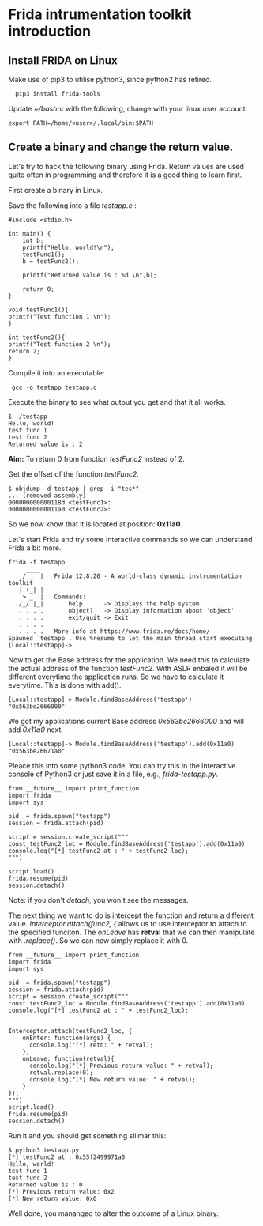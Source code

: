 # Frida intrumentation toolkit introduction

## Install FRIDA on Linux 

Make use of pip3 to utilise python3, since python2 has retired. 

```
  pip3 install frida-tools
```

Update *~/bashrc* with the following, change <user> with your linux user account:

```
export PATH=/home/<user>/.local/bin:$PATH
```

## Create a binary and change the return value.

Let's try to hack the following binary using Frida. Return values are used quite often in programming and therefore it is a good thing to learn first. 

First create a binary in Linux.

Save the following into a file *testapp.c* : 

```
#include <stdio.h>
 
int main() {
    int b;
    printf("Hello, world!\n");
    testFunc1();
    b = testFunc2();

    printf("Returned value is : %d \n",b);

    return 0;
}

void testFunc1(){
printf("Test function 1 \n");
}

int testFunc2(){
printf("Test function 2 \n");
return 2;
}
```
Compile it into an executable:
```
 gcc -o testapp testapp.c
```
Execute the binary to see what output you get and that it all works. 
```
$ ./testapp
Hello, world!
test func 1 
test func 2 
Returned value is : 2 
```
**Aim:** To return 0 from function *testFunc2* instead of 2.

Get the offset of the function *testFunc2*. 

```
$ objdump -d testapp | grep -i "tes*"
... (removed assembly)
000000000000118d <testFunc1>:
00000000000011a0 <testFunc2>:
```

So we now know that it is located at position: **0x11a0**.

Let's start Frida and try some interactive commands so we can understand Frida a bit more. 

```
frida -f testapp
     ____
    / _  |   Frida 12.8.20 - A world-class dynamic instrumentation toolkit
   | (_| |
    > _  |   Commands:
   /_/ |_|       help      -> Displays the help system
   . . . .       object?   -> Display information about 'object'
   . . . .       exit/quit -> Exit
   . . . .
   . . . .   More info at https://www.frida.re/docs/home/
Spawned `testapp`. Use %resume to let the main thread start executing!  
[Local::testapp]->                                                                        
```
Now to get the Base address for the application. We need this to calculate the actual address of the function *testFunc2*. With ASLR enbaled it will be different everytime the application runs. So we have to calculate it everytime. This is done with add().  

```
[Local::testapp]-> Module.findBaseAddress('testapp')                                                                           
"0x563be2666000"
```
We got my applications current Base address *0x563be2666000* and will add *0x11a0* next. 

```
[Local::testapp]-> Module.findBaseAddress('testapp').add(0x11a0)                                                               
"0x563be26671a0"
```

Pleace this into some python3 code. You can try this in the interactive console of Python3 or just save it in a file, e.g., *frida-testapp.py*.  

```
from __future__ import print_function
import frida
import sys
    
pid  = frida.spawn("testapp")
session = frida.attach(pid)

script = session.create_script("""
const testFunc2_loc = Module.findBaseAddress('testapp').add(0x11a0)
console.log("[*] testFunc2 at : " + testFunc2_loc);
""")

script.load()
frida.resume(pid)
session.detach()
```
Note: if you don't *detach*, you won't see the messages. 

The next thing we want to do is intercept the function and return a different value. *Interceptor.attach(func2, {* allows us to use interceptor to attach to the specified funciton. The *onLeave* has **retval** that we can then manipulate with *.replace()*. So we can now simply replace it with 0.

```
from __future__ import print_function
import frida
import sys

pid  = frida.spawn("testapp")
session = frida.attach(pid)
script = session.create_script("""
const testFunc2_loc = Module.findBaseAddress('testapp').add(0x11a0)
console.log("[*] testFunc2 at : " + testFunc2_loc);


Interceptor.attach(testFunc2_loc, {
    onEnter: function(args) {
      console.log("[*] retn: " + retval);
    },
    onLeave: function(retval){
      console.log("[*] Previous return value: " + retval);
      retval.replace(0);
      console.log("[*] New return value: " + retval);
    }
});
""")
script.load()
frida.resume(pid)
session.detach()
```

Run it and you should get something silimar this:
```
$ python3 testapp.py 
[*] testFunc2 at : 0x55f2499971a0
Hello, world!
test func 1 
test func 2 
Returned value is : 0 
[*] Previous return value: 0x2
[*] New return value: 0x0
```

Well done, you mananged to alter the outcome of a Linux binary. 
